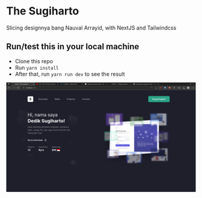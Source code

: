 # The Sugiharto

Slicing designnya bang Nauval Arrayid, with NextJS and Tailwindcss
 
## Run/test this in your local machine

- Clone this repo
- Run `yarn install`
- After that, run `yarn run dev` to see the result


![Screenshot](/public/ss.png)
